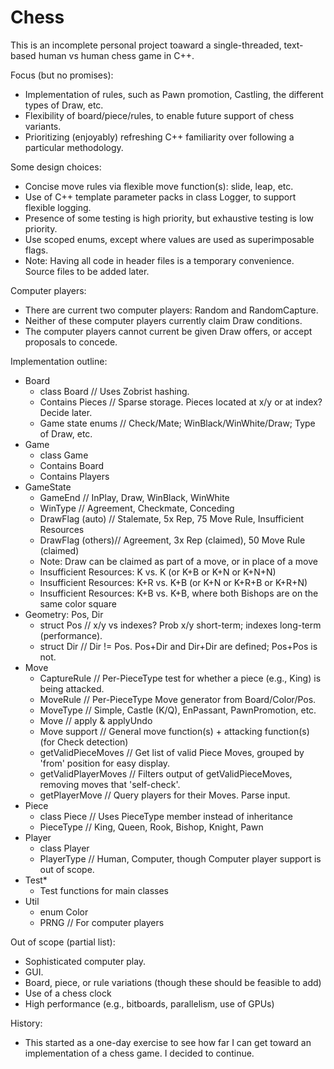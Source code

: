 # Chess

This is an incomplete personal project toaward a single-threaded, text-based human vs human chess game in C++.

Focus (but no promises):
  * Implementation of rules, such as Pawn promotion, Castling, the different types of Draw, etc.
  * Flexibility of board/piece/rules, to enable future support of chess variants.
  * Prioritizing (enjoyably) refreshing C++ familiarity over following a particular methodology.
 
Some design choices:
  * Concise move rules via flexible move function(s): slide, leap, etc.
  * Use of C++ template parameter packs in class Logger, to support flexible logging.
  * Presence of some testing is high priority, but exhaustive testing is low priority.
  * Use scoped enums, except where values are used as superimposable flags.
  * Note: Having all code in header files is a temporary convenience. Source files to be added later.

Computer players:
  * There are current two computer players: Random and RandomCapture.
  * Neither of these computer players currently claim Draw conditions.
  * The computer players cannot current be given Draw offers, or accept proposals to concede.
 
Implementation outline:
  * Board
    * class Board      // Uses Zobrist hashing.
    * Contains Pieces  // Sparse storage. Pieces located at x/y or at index? Decide later.
    * Game state enums // Check/Mate; WinBlack/WinWhite/Draw; Type of Draw, etc.
  * Game
    * class Game
    * Contains Board
    * Contains Players
  * GameState
    * GameEnd          // InPlay, Draw, WinBlack, WinWhite
    * WinType          // Agreement, Checkmate, Conceding
    * DrawFlag (auto)  // Stalemate, 5x Rep, 75 Move Rule, Insufficient Resources
    * DrawFlag (others)// Agreement, 3x Rep (claimed), 50 Move Rule (claimed)
    * Note:            Draw can be claimed as part of a move, or in place of a move
    * Insufficient Resources: K vs. K (or K+B or K+N or K+N+N)
    * Insufficient Resources: K+R vs. K+B (or K+N or K+R+B or K+R+N)
    * Insufficient Resources: K+B vs. K+B, where both Bishops are on the same color square
  * Geometry: Pos, Dir
    * struct Pos       // x/y vs indexes? Prob x/y short-term; indexes long-term (performance).
    * struct Dir       // Dir != Pos. Pos+Dir and Dir+Dir are defined; Pos+Pos is not.
  * Move
    * CaptureRule      // Per-PieceType test for whether a piece (e.g., King) is being attacked.
    * MoveRule         // Per-PieceType Move generator from Board/Color/Pos.
    * MoveType         // Simple, Castle (K/Q), EnPassant, PawnPromotion, etc.
    * Move             // apply & applyUndo
    * Move support     // General move function(s) + attacking function(s) (for Check detection)
    * getValidPieceMoves   // Get list of valid Piece Moves, grouped by 'from' position for easy display.
    * getValidPlayerMoves  // Filters output of getValidPieceMoves, removing moves that 'self-check'.
    * getPlayerMove    // Query players for their Moves. Parse input.
  * Piece
    * class Piece      // Uses PieceType member instead of inheritance
    * PieceType        // King, Queen, Rook, Bishop, Knight, Pawn
  * Player
    * class Player
    * PlayerType       // Human, Computer, though Computer player support is out of scope.
  * Test*
    * Test functions for main classes
  * Util
    * enum Color
    * PRNG             // For computer players

Out of scope (partial list):
  * Sophisticated computer play.
  * GUI.
  * Board, piece, or rule variations (though these should be feasible to add)
  * Use of a chess clock
  * High performance (e.g., bitboards, parallelism, use of GPUs)

History:
  * This started as a one-day exercise to see how far I can get toward an implementation of a chess game. I decided to continue.
